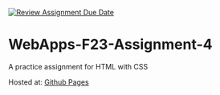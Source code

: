 [![Review Assignment Due Date](https://classroom.github.com/assets/deadline-readme-button-24ddc0f5d75046c5622901739e7c5dd533143b0c8e959d652212380cedb1ea36.svg)](https://classroom.github.com/a/4tKarLeg)
# WebApps-F23-Assignment-4
A practice assignment for HTML with CSS

Hosted at: [Github Pages](https://44-563-webapps-f23.github.io/44563-webapps-f23-assignment4-Abhi361/playpart.html)
